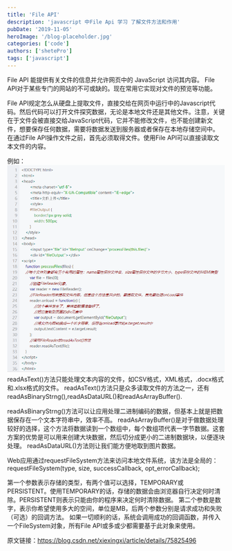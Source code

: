 ```yaml
---
title: 'File API'
description: 'javascript 中File Api 学习 了解文件方法和作用'
pubDate: '2019-11-05'
heroImage: '/blog-placeholder.jpg'
categories: ['code']
authors: ['shetePro']
tags: ['javascript']
---
```

File API 能提供有关文件的信息并允许网页中的 JavaScript 访问其内容。<!--move-->
File API对于某些专门的网站的不可或缺的。现在常用它实现对文件的预览等功能。

File API规定怎么从硬盘上提取文件，直接交给在网页中运行中的Javascript代码。然后代码可以打开文件探究数据，无论是本地文件还是其他文件。注意，关键在于文件会被直接交给JavaScript代码，它并不能修改文件，也不能创建新文件，想要保存任何数据，需要将数据发送到服务器或者保存在本地存储空间中。
在通过File API操作文件之前，首先必须取得文件。使用File API可以直接读取文本文件的内容。 
<!--more-->
例如：
![Loading failed](./File-API/11.9.png)
readAsText()方法只能处理文本内容的文件，如CSV格式，XML格式，.docx格式和.xlsx格式的文件。 
readAsText()方法只是众多读取文件的方法之一，还有readAsBinaryStrng(),readAsDataURL()和readAsArrayBuffer().

readAsBinaryStrng()方法可以让应用处理二进制编码的数据，但基本上就是把数据保存在一个文本字符串中，效率不高。
readAsArrayBuffer()是对于做数据处理较好的选择，这个方法将数据读到一个数组中，每个数组项代表一字节数据。这套方案的优势是可以用来创建大块数据，然后切分成更小的二进制数据块，以便逐块处理。
readAsDataURL()方法则让我们能方便地取到图片数据。


Web应用通过requestFileSystem方法来访问本地文件系统，该方法是全局的：
requestFileSystem(type, size, successCallback, opt_errorCallback);
 
第一个参数表示存储的类型，有两个值可以选择，TEMPORARY或 PERSISTENT。使用TEMPORARY的话，存储的数据会由浏览器自行决定何时清除。PERSISTENT则表示只能由你的程序来决定何时清除数据。
第二个参数是数字，表示你希望使用多大的空间，单位是MB，后两个参数分别是请求成功和失败（可选）的回调方法。
如果一切顺利的话，系统会调用成功的回调函数，并传入一个FileSystem对象，所有File API或多或少都需要基于此对象来使用。

原文链接：https://blog.csdn.net/xiexingxi/article/details/75825496
